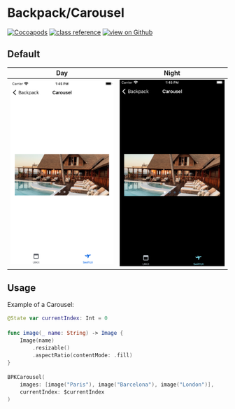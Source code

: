 # Backpack/Carousel

[![Cocoapods](https://img.shields.io/cocoapods/v/Backpack.svg?style=flat)](https://cocoapods.org/pods/Backpack-SwiftUI)
[![class reference](https://img.shields.io/badge/Class%20reference-iOS-blue)](https://backpack.github.io/ios/versions/latest/swiftui/Classes/BPKCarousel.html)
[![view on Github](https://img.shields.io/badge/Source%20code-GitHub-lightgrey)](https://github.com/Skyscanner/backpack-ios/tree/main/Backpack-SwiftUI/Carousel)

## Default

| Day | Night |
| --- | --- |
| <img src="https://raw.githubusercontent.com/Skyscanner/backpack-ios/main/screenshots/iPhone-swiftui_carousel___default_lm.png" alt="" width="375" /> |<img src="https://raw.githubusercontent.com/Skyscanner/backpack-ios/main/screenshots/iPhone-swiftui_carousel___default_dm.png" alt="" width="375" /> |

## Usage

Example of a Carousel: 
```swift
@State var currentIndex: Int = 0

func image(_ name: String) -> Image {
    Image(name)
        .resizable()
        .aspectRatio(contentMode: .fill)
}

BPKCarousel(
    images: [image("Paris"), image("Barcelona"), image("London")],
    currentIndex: $currentIndex
)
```
